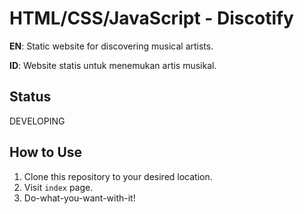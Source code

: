 # HTML/CSS/JavaScript - Discotify
**EN**: Static website for discovering musical artists.

**ID**: Website statis untuk menemukan artis musikal.

## Status
DEVELOPING

## How to Use
1. Clone this repository to your desired location.
2. Visit `index` page.
3. Do-what-you-want-with-it!
